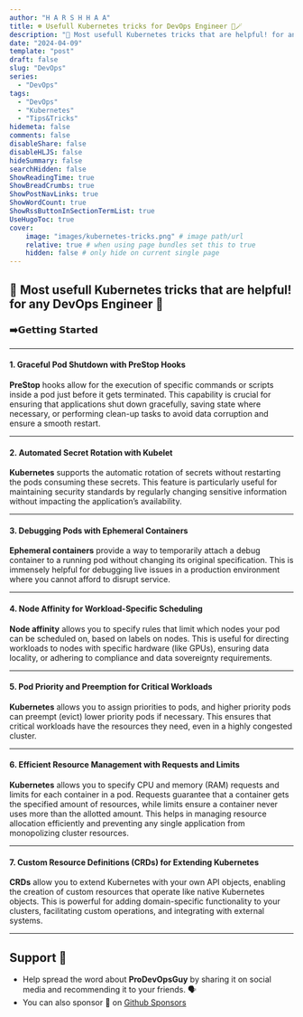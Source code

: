 ```yaml
---
author: "H A R S H H A A"
title: ☸️ Usefull Kubernetes tricks for DevOps Engineer 🎩🪄
description: "💫 Most usefull Kubernetes tricks that are helpful! for any DevOps Engineer 💫"
date: "2024-04-09"
template: "post"
draft: false
slug: "DevOps"
series:
  - "DevOps"
tags:
  - "DevOps"
  - "Kubernetes"
  - "Tips&Tricks"
hidemeta: false
comments: false
disableShare: false
disableHLJS: false
hideSummary: false
searchHidden: false
ShowReadingTime: true
ShowBreadCrumbs: true
ShowPostNavLinks: true
ShowWordCount: true
ShowRssButtonInSectionTermList: true
UseHugoToc: true
cover:
    image: "images/kubernetes-tricks.png" # image path/url
    relative: true # when using page bundles set this to true
    hidden: false # only hide on current single page
---
```


## 💫 Most usefull Kubernetes tricks that are helpful! for any DevOps Engineer 💫

### ➡️𝗚𝗲𝘁𝘁𝗶𝗻𝗴 𝗦𝘁𝗮𝗿𝘁𝗲𝗱

---

#### 1. Graceful Pod Shutdown with PreStop Hooks

**PreStop** hooks allow for the execution of specific commands or scripts inside a pod just before it gets terminated. This capability is crucial for ensuring that applications shut down gracefully, saving state where necessary, or performing clean-up tasks to avoid data corruption and ensure a smooth restart.

---

#### 2. Automated Secret Rotation with Kubelet

**Kubernetes** supports the automatic rotation of secrets without restarting the pods consuming these secrets. This feature is particularly useful for maintaining security standards by regularly changing sensitive information without impacting the application’s availability.

---

#### 3. Debugging Pods with Ephemeral Containers

**Ephemeral containers** provide a way to temporarily attach a debug container to a running pod without changing its original specification. This is immensely helpful for debugging live issues in a production environment where you cannot afford to disrupt service.

---

#### 4. Node Affinity for Workload-Specific Scheduling

**Node affinity** allows you to specify rules that limit which nodes your pod can be scheduled on, based on labels on nodes. This is useful for directing workloads to nodes with specific hardware (like GPUs), ensuring data locality, or adhering to compliance and data sovereignty requirements.

---

#### 5. Pod Priority and Preemption for Critical Workloads

**Kubernetes** allows you to assign priorities to pods, and higher priority pods can preempt (evict) lower priority pods if necessary. This ensures that critical workloads have the resources they need, even in a highly congested cluster.

---

#### 6. Efficient Resource Management with Requests and Limits

**Kubernetes** allows you to specify CPU and memory (RAM) requests and limits for each container in a pod. Requests guarantee that a container gets the specified amount of resources, while limits ensure a container never uses more than the allotted amount. This helps in managing resource allocation efficiently and preventing any single application from monopolizing cluster resources.

---

#### 7. Custom Resource Definitions (CRDs) for Extending Kubernetes

**CRDs** allow you to extend Kubernetes with your own API objects, enabling the creation of custom resources that operate like native Kubernetes objects. This is powerful for adding domain-specific functionality to your clusters, facilitating custom operations, and integrating with external systems.

---

## Support 🫶

- Help spread the word about **ProDevOpsGuy** by sharing it on social media and recommending it to your friends. 🗣️
- You can also sponsor 🏅 on [Github Sponsors](https://github.com/sponsors/NotHarshhaa)
